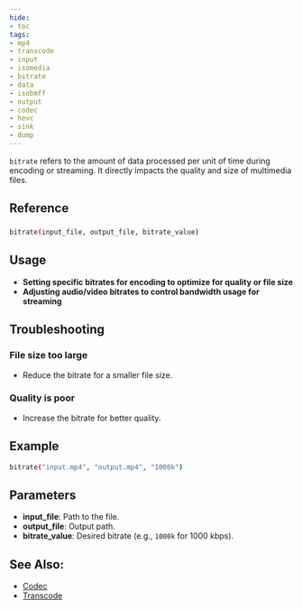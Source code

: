 ```yaml
---
hide:
- toc
tags:
- mp4
- transcode
- input
- isomedia
- bitrate
- data
- isobmff
- output
- codec
- hevc
- sink
- dump
---
```






`bitrate` refers to the amount of data processed per unit of time during encoding or streaming. It directly impacts the quality and size of multimedia files.

## Reference

### 
```bash
bitrate(input_file, output_file, bitrate_value)
```

## Usage

- **Setting specific bitrates for encoding to optimize for quality or file size**
- **Adjusting audio/video bitrates to control bandwidth usage for streaming**

## Troubleshooting

### File size too large
- Reduce the bitrate for a smaller file size.

### Quality is poor
- Increase the bitrate for better quality.

## Example

```bash
bitrate("input.mp4", "output.mp4", "1000k")
```

## Parameters

- **input_file**: Path to the file.
- **output_file**: Output path.
- **bitrate_value**: Desired bitrate (e.g., `1000k` for 1000 kbps).

## See Also:
- [Codec](codec.md)
- [Transcode](transcode.md)

